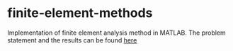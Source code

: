 # finite-element-methods

Implementation of finite element analysis method in MATLAB. The problem statement and the results can be found [here](https://github.com/kavyaputchen/finite-element-methods/blob/main/README.pdf)
